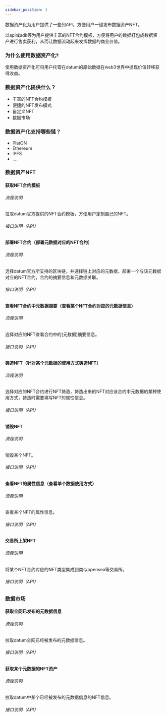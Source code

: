 ```yaml
---
sidebar_position: 1
---
```



数据资产化为用户提供了一些列API，方便用户一键发布数据资产NFT。

以api或sdk等为用户提供丰富的NFT合约模板，方便将用户的数据打包成数据资产进行售卖获利，从而让数据流动起来发挥数据的商业价值。



### 为什么使用数据资产化?


使用数据资产化可将用户托管在datum的原始数据在web3世界中提现价值转移获得收益。

  

### 数据资产化提供什么？


- 丰富的NFT合约模板
- 便捷的NFT发布模式
- 自定义NFT
- 数据市场



### 数据资产化支持哪些链？


- PlatON
- Ethereum
- IPFS
- ....


### 数据资产NFT


#### 获取NFT合约模板

###### 流程说明

  拉取datum官方提供的NFT合约模板，方便用户定制自己的NFT。

###### 接口说明（API）



#### 部署NFT合约（部署元数据对应的NFT合约）

###### 流程说明

  选择datum官方所支持的区块链，并选择链上对应的元数据，部署一个与该元数据对应的NFT合约，合约的摘要信息和元数据关联。

###### 接口说明（API）



#### 查看NFT合约中元数据摘要（查看某个NFT合约对应的元数据信息）

###### 流程说明

  选择对应的NFT查看合约中的(元数据)摘要信息。

###### 接口说明（API）



#### 铸造NFT（针对某个元数据的使用方式铸造NFT）

###### 流程说明

  选择对应的NFT合约进行NFT铸造，铸造出来的NFT对应该合约中元数据的某种使用方式，铸造时需要填写NFT的属性信息。

###### 接口说明（API）



#### 销毁NFT

###### 流程说明

  销毁某个NFT。

###### 接口说明（API）



#### 查看NFT的属性信息（查看单个数据使用方式）

###### 流程说明

  查看某个NFT的属性信息。

###### 接口说明（API）



#### 交易所上架NFT

###### 流程说明

  将某个NFT合约对应的NFT类型集成到类似opensea等交易所。

###### 接口说明（API）



### 数据市场



#### 获取全网已发布的元数据信息

###### 流程说明

  拉取datum全网已经被发布的元数据信息。

###### 接口说明（API）


#### 获取某个元数据的NFT资产

###### 流程说明

  拉取datum中某个已经被发布的元数据信息的NFT信息。

###### 接口说明（API）